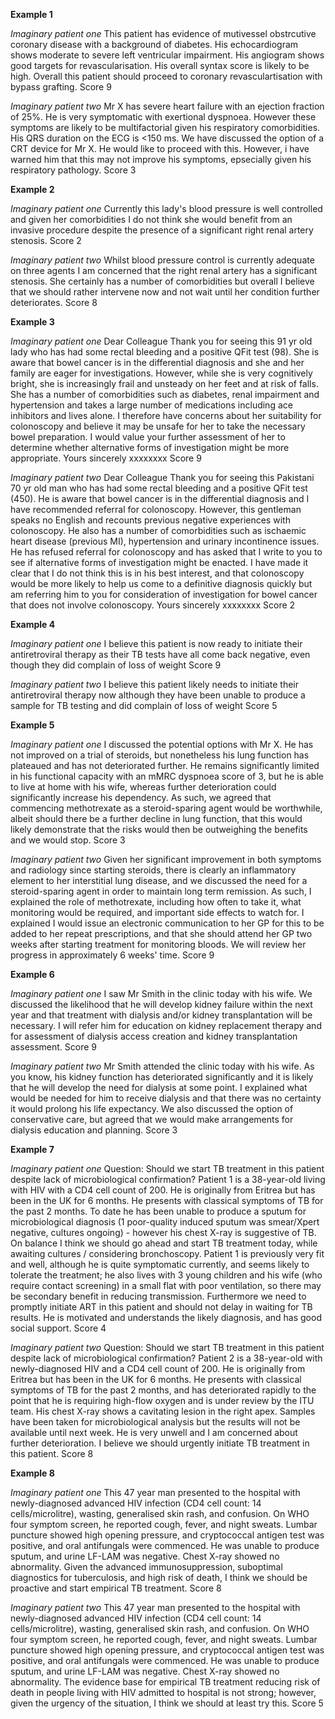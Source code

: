 **Example 1**

*Imaginary patient one* 
This patient has evidence of mutivessel obstrcutive coronary disease with a background of diabetes. His echocardiogram shows moderate to severe left ventricular impairment. His angiogram shows good targets for revascularisation. His overall syntax score is likely to be high. Overall this patient should proceed to coronary revasculartisation with bypass grafting. Score 9

*Imaginary patient two* 
Mr X has severe heart failure with an ejection fraction of 25%. He is very symptomatic with exertional dyspnoea. However these symptoms are likely to be multifactorial given his respiratory comorbidities. His QRS duration on the ECG is <150 ms. We have discussed the option of a CRT device for Mr X. He would like to proceed with this. However, i have warned him that this may not improve his symptoms, epsecially given his respiratory pathology. Score 3



**Example 2**

*Imaginary patient one* 
Currently this lady's blood pressure is well controlled and given her comorbidities I do not think she would benefit from an invasive procedure despite the presence of a significant right renal artery stenosis. Score 2

*Imaginary patient two* 
Whilst blood pressure control is currently adequate on three agents I am concerned that the right renal artery has a significant stenosis. She certainly has a number of comorbidities but overall I believe that we should rather intervene now and not wait until her condition further deteriorates. Score 8



**Example 3**

*Imaginary patient one* 
Dear Colleague  Thank you for seeing this 91 yr old lady who has had some rectal bleeding and a positive QFit test (98).  She is aware that bowel cancer is in the differential diagnosis and she and her family are eager for investigations.  However, while she is very cognitively bright, she is increasingly frail and unsteady on her feet and at risk of falls.  She has a number of comorbidities such as diabetes, renal impairment and hypertension and takes a large number of medications including ace inhibitors and lives alone.  I therefore have concerns about her suitability for colonoscopy and believe it may be unsafe for her to take the necessary bowel preparation.  I would value your further assessment of her to determine whether alternative forms of investigation might be more appropriate.  Yours sincerely  xxxxxxxx Score 9

*Imaginary patient two* 
Dear Colleague  Thank you for seeing this Pakistani 70 yr old man who has had some rectal bleeding and a positive QFit test (450).  He is aware that bowel cancer is in the differential diagnosis and I have recommended referral for colonoscopy.  However, this gentleman speaks no English and recounts previous negative experiences with colonoscopy.  He also has a number of comorbidities such as ischaemic heart disease (previous MI), hypertension and urinary incontinence issues.  He has refused referral for colonoscopy and has asked that I write to you to see if  alternative forms of investigation might be enacted.  I have made it clear that I do not think this is in his best interest, and that colonoscopy would be more likely to help us come to a definitive diagnosis quickly but am referring him to you for consideration of investigation for bowel cancer that does not involve colonoscopy.  Yours sincerely  xxxxxxxx Score 2



**Example 4**

*Imaginary patient one* 
I believe this patient is now ready to initiate their antiretroviral therapy as their TB tests have all come back negative, even though they did complain of loss of weight Score 9

*Imaginary patient two* 
I believe this patient likely needs to initiate their antiretroviral therapy now although they have been unable to produce a sample for TB testing and did complain of loss of weight Score 5



**Example 5**

*Imaginary patient one* 
I discussed the potential options with Mr X. He has not improved on a trial of steroids, but nonetheless his lung function has plateaued and has not deteriorated further. He remains significantly limited in his functional capacity with an mMRC dyspnoea score of 3, but he is able to live at home with his wife, whereas further deterioration could significantly increase his dependency. As such, we agreed that commencing methotrexate as a steroid-sparing agent would be worthwhile, albeit should there be a further decline in lung function, that this would likely demonstrate that the risks would then be outweighing the benefits and we would stop. Score 3

*Imaginary patient two* 
Given her significant improvement in both symptoms and radiology since starting steroids, there is clearly an inflammatory element to her interstitial lung disease, and we discussed the need for a steroid-sparing agent in order to maintain long term remission. As such, I explained the role of methotrexate, including how often to take it, what monitoring would be required, and important side effects to watch for. I explained I would issue an electronic communication to her GP for this to be added to her repeat prescriptions, and that she should attend her GP two weeks after starting treatment for monitoring bloods. We will review her progress in approximately 6 weeks' time. Score 9



**Example 6**

*Imaginary patient one* 
I saw Mr Smith in the clinic today with his wife. We discussed the likelihood that he will develop kidney failure within the next year and that treatment with dialysis and/or kidney transplantation will be necessary. I will refer him for education on kidney replacement therapy and for assessment of dialysis access creation and kidney transplantation assessment. Score 9

*Imaginary patient two* 
Mr Smith attended the clinic today with his wife. As you know, his kidney function has deteriorated significantly and it is likely that he will develop the need for dialysis at some point. I explained what would be needed for him to receive dialysis and that there was no certainty it would prolong his life expectancy. We also discussed the option of conservative care, but agreed that we would make arrangements for dialysis education and planning. Score 3



**Example 7**

*Imaginary patient one* 
Question: Should we start TB treatment in this patient despite lack of microbiological confirmation? Patient 1 is a 38-year-old living with HIV with a CD4 cell count of 200. He is originally from Eritrea but has been in the UK for 6 months. He presents with classical symptoms of TB for the past 2 months. To date he has been unable to produce a sputum for microbiological diagnosis (1 poor-quality induced sputum was smear/Xpert negative, cultures ongoing) - however his chest X-ray is suggestive of TB. On balance I think we should go ahead and start TB treatment today, while awaiting cultures / considering bronchoscopy. Patient 1 is previously very fit and well, although he is quite symptomatic currently, and seems likely to tolerate the treatment; he also lives with 3 young children and his wife (who require contact screening) in a small flat with poor ventilation, so there may be secondary benefit in reducing transmission. Furthermore we need to promptly initiate ART in this patient and should not delay in waiting for TB results. He is motivated and understands the likely diagnosis, and has good social support. Score 4

*Imaginary patient two* 
Question: Should we start TB treatment in this patient despite lack of microbiological confirmation?  Patient 2 is a 38-year-old with newly-diagnosed HIV and a CD4 cell count of 200. He is originally from Eritrea but has been in the UK for 6 months. He presents with classical symptoms of TB for the past 2 months, and has deteriorated rapidly to the point that he is requiring high-flow oxygen and is under review by the ITU team. His chest X-ray shows a cavitating lesion in the right apex. Samples have been taken for microbiological analysis but the results will not be available until next week. He is very unwell and I am concerned about further deterioration. I believe we should urgently initiate TB treatment in this patient. Score 8



**Example 8**

*Imaginary patient one* 
This 47 year man presented to the hospital with newly-diagnosed advanced HIV infection (CD4 cell count: 14 cells/microlitre), wasting, generalised skin rash, and confusion. On WHO four symptom screen, he reported cough, fever, and night sweats. Lumbar puncture showed high opening pressure, and cryptococcal antigen test was positive, and oral antifungals were commenced. He was unable to produce sputum, and urine LF-LAM was negative. Chest X-ray showed no abnormality. Given the advanced immunosuppression, suboptimal diagnostics for tuberculosis, and high risk of death, I think we should be proactive and start empirical TB treatment. Score 8

*Imaginary patient two* 
This 47 year man presented to the hospital with newly-diagnosed advanced HIV infection (CD4 cell count: 14 cells/microlitre), wasting, generalised skin rash, and confusion. On WHO four symptom screen, he reported cough, fever, and night sweats. Lumbar puncture showed high opening pressure, and cryptococcal antigen test was positive, and oral antifungals were commenced. He was unable to produce sputum, and urine LF-LAM was negative. Chest X-ray showed no abnormality. The evidence base for empirical TB treatment reducing risk of death in people living with HIV admitted to hospital is not strong; however, given the urgency of the situation, I think we should at least try this. Score 5
